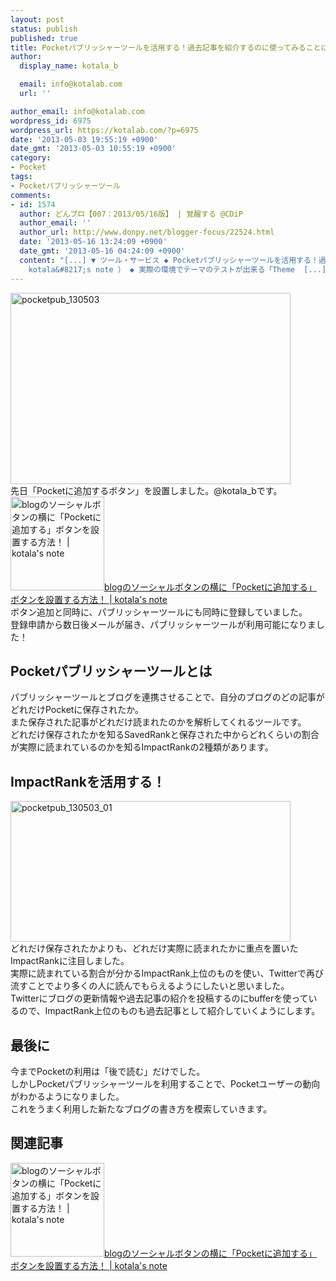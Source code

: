 ```yaml
---
layout: post
status: publish
published: true
title: Pocketパブリッシャーツールを活用する！過去記事を紹介するのに使ってみることにした！
author:
  display_name: kotala_b

  email: info@kotalab.com
  url: ''

author_email: info@kotalab.com
wordpress_id: 6975
wordpress_url: https://kotalab.com/?p=6975
date: '2013-05-03 19:55:19 +0900'
date_gmt: '2013-05-03 10:55:19 +0900'
category:
- Pocket
tags:
- Pocketパブリッシャーツール
comments:
- id: 1574
  author: どんブロ【007：2013/05/16版】 | 覚醒する @CDiP
  author_email: ''
  author_url: http://www.donpy.net/blogger-focus/22524.html
  date: '2013-05-16 13:24:09 +0900'
  date_gmt: '2013-05-16 04:24:09 +0900'
  content: "[...] ▼ ツール・サービス ◆ Pocketパブリッシャーツールを活用する！過去記事を紹介するのに使ってみることにした！ （ via
    kotala&#8217;s note ） ◆ 実際の環境でテーマのテストが出来る「Theme  [...]"
---
```

<p><img src="https://kotalab.com/wp-content/uploads/pocketpub_130503-448x306.jpg" alt="pocketpub_130503" width="448" height="306" class="alignnone size-large wp-image-6995" /><br />
先日「Pocketに追加するボタン」を設置しました。@kotala_bです。<br />
<a href="https://kotalab.com/pocket-social-button" target="_blank"><img  class="alignleft" src="https://kotalab.com/wp-content/uploads/pocket_130426-448x448.png" alt="blogのソーシャルボタンの横に「Pocketに追加する」ボタンを設置する方法！ | kotala's note" width="150" /></a><a href="https://kotalab.com/pocket-social-button" target="_blank">blogのソーシャルボタンの横に「Pocketに追加する」ボタンを設置する方法！ | kotala's note</a><br style="clear:both;" />ボタン追加と同時に、パブリッシャーツールにも同時に登録していました。<br />
登録申請から数日後メールが届き、パブリッシャーツールが利用可能になりました！<br />
<!--more--></p>
<h2>Pocketパブリッシャーツールとは</h2>
<p>パブリッシャーツールとブログを連携させることで、自分のブログのどの記事がどれだけPocketに保存されたか。<br />
また保存された記事がどれだけ読まれたのかを解析してくれるツールです。<br />
どれだけ保存されたかを知るSavedRankと保存された中からどれくらいの割合が実際に読まれているのかを知るImpactRankの2種類があります。</p>
<h2>ImpactRankを活用する！</h2>
<p><img src="https://kotalab.com/wp-content/uploads/pocketpub_130503_01-448x225.jpg" alt="pocketpub_130503_01" width="448" height="225" class="alignnone size-large wp-image-6994" /><br />
どれだけ保存されたかよりも、どれだけ実際に読まれたかに重点を置いたImpactRankに注目しました。<br />
実際に読まれている割合が分かるImpactRank上位のものを使い、Twitterで再び流すことでより多くの人に読んでもらえるようにしたいと思いました。<br />
Twitterにブログの更新情報や過去記事の紹介を投稿するのにbufferを使っているので、ImpactRank上位のものも過去記事として紹介していくようにします。</p>
<h2>最後に</h2>
<p>今までPocketの利用は「後で読む」だけでした。<br />
しかしPocketパブリッシャーツールを利用することで、Pocketユーザーの動向がわかるようになりました。<br />
これをうまく利用した新たなブログの書き方を模索していきます。</p>
<h2 class="rele">関連記事</h2>
<p><a href="https://kotalab.com/pocket-social-button" target="_blank"><img  class="alignleft" src="https://kotalab.com/wp-content/uploads/pocket_130426-448x448.png" alt="blogのソーシャルボタンの横に「Pocketに追加する」ボタンを設置する方法！ | kotala's note" width="150" /></a><a href="https://kotalab.com/pocket-social-button" target="_blank">blogのソーシャルボタンの横に「Pocketに追加する」ボタンを設置する方法！ | kotala's note</a><br style="clear:both;" /></p>
